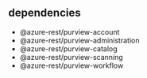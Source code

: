 ## dependencies
- @azure-rest/purview-account
- @azure-rest/purview-administration
- @azure-rest/purview-catalog
- @azure-rest/purview-scanning
- @azure-rest/purview-workflow
